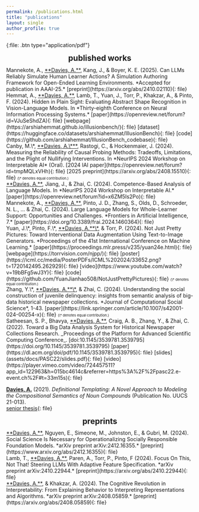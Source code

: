 ```yaml
---
permalink: /publications.html
title: "publications"
layout: single
author_profile: true
---
```


<style type="text/css">
  /* --- PAGE MODIFICATIONS --- */
  /* doing this with the page allows us to take up everything right of the author profile sidebar -- otherwise, twocol is too narrow */
  .page {   
    padding-right: 0px;
  }
  /* enable two-column mode for everything below page title */
  .page__content {
    columns: 2;
    column-gap: 20px;
    /* column-rule: 1px solid #51555d; */
  }
  /* reduce size of the top margin for h2 (## ...) blocks -- the only one changed is the first ome (2em -> 0em); and centering looks nicer here */
  h2 {
    margin: 0em 0 0.5em;
    text-align: center;
  }

  /* --- CUSTOM DIVS --- */
  /* wrap the full page in <div class="twocol">...</div> to enable two-column mode, and use <div class="break"></div> to end a column and begin the next one */
  .twocol {
    columns: 2;
    column-gap: 10px;
    column-fill: balance;
    column-rule: 2px solid #ff44cc;
    padding: 10px;
  }
  /* column break to start the second column */
  .break {
    break-before: column;
  }
</style>

{:file: .btn type="application/pdf"}

## published works

<div id="simlearner"></div>
Mannekote, A., <ins>**Davies, A.**</ins>, Kang, J., & Boyer, K. E. (2025). Can LLMs Reliably Simulate Human Learner Actions? A Simulation Authoring Framework for Open-Ended Learning Environments. *Accepted for publication in AAAI-25.*     
[preprint](https://arxiv.org/abs/2410.02110){: file}

<div id="illusionbench"></div>
Hemmat, A., <ins>**Davies, A.**</ins>, Lamb, T., Yuan, J., Torr, P., Khakzar, A., & Pinto, F. (2024). Hidden in Plain Sight: Evaluating Abstract Shape Recognition in Vision-Language Models. In *Thirty-eighth Conference on Neural Information Processing Systems.*     
[paper](https://openreview.net/forum?id=VJuSeShdZA){: file} [webpage](https://arshiahemmat.github.io/illusionbench/){: file} [dataset](https://huggingface.co/datasets/arshiahemmat/IllusionBench){: file} [code](https://github.com/arshiahemmat/IllusionBench_codebase){: file}

<div id="cpreliable"></div>
Canby, M.\*, <ins>**Davies, A.\***</ins>, Rastogi, C., & Hockenmaier, J. (2024). Measuring the Reliability of Causal Probing Methods: Tradeoffs, Limitations, and the Plight of Nullifying Interventions. In *NeurIPS 2024 Workshop on Interpretable AI* (Oral).     
[2024 IAI paper](https://openreview.net/forum?id=tmpMQLxVHh){: file} [2025 preprint](https://arxiv.org/abs/2408.15510){: file}     
<span style="font-size:0.67em;">(\* denotes equal contribution.)</span>

<div id="calm"></div>
<ins>**Davies, A.**</ins>, Jiang, J., & Zhai, C. (2024). Competence-Based Analysis of Language Models. In *NeurIPS 2024 Workshop on Interpretable AI.*     
[paper](https://openreview.net/forum?id=x6ZM5Is2Po){: file}

<div id="wholelearner"></div>
Mannekote, A., <ins>**Davies, A.**</ins>, Pinto, J. D., Zhang, S., Olds, D., Schroeder, N. L., ... & Zhai, C. (2024). Large Language Models for Whole-Learner Support: Opportunities and Challenges. *Frontiers in Artificial Intelligence, 7.*     
[paper](https://doi.org/10.3389/frai.2024.1460364){: file}

<div id="njpp"></div>
Yuan, J.\*, Pinto, F.\*, <ins>**Davies, A.**\*</ins>, & Torr, P. (2024). Not Just Pretty Pictures: Toward Interventional Data Augmentation Using Text-to-Image Generators. *Proceedings of the 41st International Conference on Machine Learning.*     
[paper](https://proceedings.mlr.press/v235/yuan24e.html){: file} [webpage](https://torrvision.com/njpp/){: file} [poster](https://icml.cc/media/PosterPDFs/ICML%202024/33652.png?t=1720142495.262929){: file} [video](https://www.youtube.com/watch?v=19bBFg5wJ3Y){: file} [code](https://github.com/YuanJianhao508/NotJustPrettyPictures){: file}     
<span style="font-size:0.67em;">(\* denotes equal contribution.)</span>

<div id="judel2"></div>
Zhang, Y.\*, <ins>**Davies, A.**\*</ins>, & Zhai, C. (2024). Understanding the social construction of juvenile delinquency: insights from semantic analysis of big-data historical newspaper collections. *Journal of Computational Social Science*, 1-43.     
[paper](https://link.springer.com/article/10.1007/s42001-024-00254-x){: file}     
<span style="font-size:0.67em;">(\* denotes equal contribution.)</span>

<div id="judel"></div>
Satheesan, S. P., Bhavya, <ins>**Davies, A.**</ins>, Craig, A. B., Zhang, Y., & Zhai, C. (2022). Toward a Big Data Analysis System for Historical Newspaper Collections Research. _Proceedings of the Platform for Advanced Scientific Computing Conference_. [doi:10.1145/3539781.3539795](https://doi.org/10.1145/3539781.3539795)       
[paper](https://dl.acm.org/doi/pdf/10.1145/3539781.3539795){: file} [slides](assets/docs/PASC22/slides.pdf){: file} [video](https://player.vimeo.com/video/724457511?app_id=122963&h=015bc4614c&referrer=https%3A%2F%2Fpasc22.e-event.ch%2F#t=33m15s){: file}

<ins>**Davies, A.**</ins> (2021). *Definitional Templating: A Novel Approach to Modeling the Compositional Semantics of Noun Compounds* (Publication No. UUCS 21-013).       
[senior thesis](https://www.cs.utah.edu/docs/techreports/2021/PDF/UUCS-21-013.pdf){: file}

<div class="break"></div>

## preprints

<div id="aiss"></div>
<ins>**Davies, A.**</ins>, Nguyen, E., Simeone, M., Johnston, E., & Gubri, M. (2024). Social Science Is Necessary for Operationalizing Socially Responsible Foundation Models. *arXiv preprint arXiv:2412.16355.*     
[preprint](https://www.arxiv.org/abs/2412.16355){: file}

<div id="fit"></div>
Lamb, T., <ins>**Davies, A.**</ins>, Paren, A., Torr, P., Pinto, F (2024). Focus On This, Not That! Steering LLMs With Adaptive Feature Specification. *arXiv preprint arXiv:2410.22944.*     
[preprint](https://arxiv.org/abs/2410.22944){: file}

<div id="coginterp"></div>
<ins>**Davies, A.**</ins>, & Khakzar, A. (2024). The Cognitive Revolution in Interpretability: From Explaining Behavior to Interpreting Representations and Algorithms. *arXiv preprint arXiv:2408.05859.*     
[preprint](https://arxiv.org/abs/2408.05859){: file}
